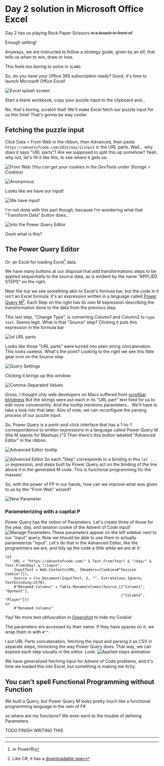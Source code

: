 # Day 2 solution in Microsoft Office Excel

Day 2 has us playing Rock Paper Scissors ~~in a beach in front of~~
<!--the jungle where we are supposed to hunt for star fruit with some kind of _magical christmas energy_.-->
Enough setting!
<!--a game whose I struggle to spell correctly without googling (no, wait, I thing I got the name right this time!)-->
Anyways, we are instructed to follow a strategy guide, given by an elf, that tells us when to win, draw or lose.

This feels too boring to solve in `$LANG`.

So, do you have your Office 365 subscription ready?
Good, it's time to launch Microsoft Office Excel!

![Excel splash screen](Pasted%20image%2020221206032014.png)
<!--Good morning-->

Start a blank workbook,
copy your puzzle input to the clipboard and...

No, that's boring, scratch that! We'll make Excel fetch our puzzle input for us this time! That's gonna be way cooler.

## Fetching the puzzle input

Click Data > From Web in the ribbon, then Advanced, then paste
`https://adventofcode.com/2022/day/2/input`
in the URL parts. Wait... why does it says "URL parts"?
Are we supposed to split this up somehow?
Yeah, why not, let's fill it like this, to see where it gets us:

![From Web](Pasted%20image%2020221206154143.png)
_(You can get your cookies in the DevTools under Storage > Cookies)_

![Anonymous](Pasted%20image%2020221206130853.png)

Looks like we have our input!

![We have input!](Pasted%20image%2020221206040445.png)

I'm not done with this part though, because I'm wondering what that "Transform Data" button does...

![Into the Power Query Editor](Pasted%20image%2020221206041007.png)

Oooh what is this?

## The Power Query Editor

Or: an Excel for loading Excel[^1] data

We have many buttons at our disposal that add transformations steps to be applied sequentially to the source data, as is evident by the name "APPLIED STEPS" on the right.

Near the top we see something akin to Excel's formula bar, but the code in it isn't an Excel formula: it's an expression written in a language called [Power Query M](https://learn.microsoft.com/en-us/powerquery-m/m-spec-introduction)[^2].
Each Step on the right has its own M expression describing the transformation done to the data from the previous step.

This last step, "Change Type", is converting Column1 and Column2 to `type text`.
Seems legit.
What is that "Source" step?
Clicking it puts this expression in the formula bar

![lol URL parts](Pasted%20image%2020221206155200.png)

Looks like those "URL parts" were turned into plain string concatenation. This looks useless. What's the point?
Looking to the right we see this little gear icon on the Source step

![Query Settings](Pasted%20image%2020221206160333.png)

Clicking it brings up this window:

![Comma-Separated Values](Pasted%20image%2020221206161553.png)

Gross. I thought only web developers on Macs suffered from [scrollbar blindness](https://web.archive.org/web/20210409223357/https://svenkadak.com/blog/scrollbar-blindness)
But the strings were put each in its "URL part" text field for us to edit more conveniently. And the tooltip mentions parameters... We'll have to take a look into that later.
Also of note, we can reconfigure the parsing process of our puzzle input.

So, Power Query is a point-and-click interface that has a 1-to-1 correspondence to written expressions in a language called Power Query M (the M stands for Mashup).[^3
Then there's this button labelled "Advanced Editor" in the ribbon:

![Advanced Editor tooltip](Pasted%20image%2020221206163228.png)

![Advanced Editor](Pasted%20image%2020221206163351.png)
So each "Step" corresponds to a binding in this `let ... in` expression, and steps built by Power Query act on the binding of the line above it in the generated M code.
This is functional programming for the masses!

So, with the power of FP in our hands, how can we improve what was given to us by the "From Web" wizard?

![New Parameter](Pasted%20image%2020221206164223.png)

### Parameterizing with a capital P

Power Query has the notion of Parameters. Let's create three of those for the year, day, and session cookie of the Advent of Code input!
![Manage Parameters](Pasted%20image%2020221206165312.png)
These parameters appear on the left sidebar next to our "input" query.
Now we should be able to use them to actually parameterize "input".
Let's do that in the Advanced Editor, like the programmers we are, and tidy up the code a little while we are at it:

```f#
let
    URL = "https://adventofcode.com/" & Text.From(Year) & "/day/" & Text.From(Day) & "/input",
    InputText = Web.Contents(URL, [Headers=[Cookie=#"Session Cookie"]]),
    Source = Csv.Document(InputText, 2, "", ExtraValues.Ignore, TextEncoding.Utf8),
    #"Renamed Columns" = Table.RenameColumns(Source,{{"Column1", "Oponent"},
                                                     {"Column2", "Player"}})
in
    #"Renamed Columns"
```

Yay! No more text obfuscation in [Greenshot](https://getgreenshot.org/) to hide my Cookie!

The parameters are accessed by their name. If they have spaces on it, we wrap them in with `#""`.

I put URL Parts concatenation, fetching the input and parsing it as CSV in separate steps, mimicking the way Power Query does.
That way, we can explore each step visually in the editor. Look:
![Applied steps animation](all_steps_4.gif)

We have generalized fetching input for Advent of Code problems, and it's time we loaded this into Excel, but something is making me itchy.

## You can't spell Functional Programming without Function

We built a Query, but Power Query M looks pretty much like a functional programming language in the vein of F#
<!--(at least that's the syntax highlighting mode I choose for the block of code above),-->
so where are my functions? We even went to the trouble of defining Parameters.

TODO FINISH WRITING THIS

---
[^1]: or PowerBI

[^2]: Like C#, it has a [downloadable spec](https://download.microsoft.com/download/8/1/A/81A62C9B-04D5-4B6D-B162-D28E4D848552/Power%20Query%20M%20Formula%20Language%20Specification%20(July%202019).pdf)

[^3]: Reminds me of some newer languages like [Enso](https://enso.org/)
